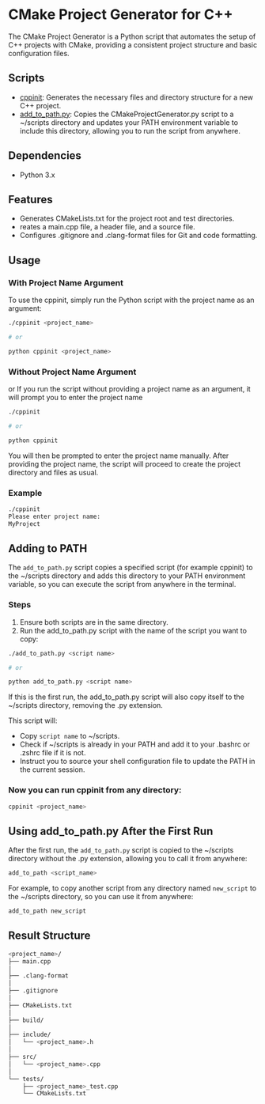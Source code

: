# CMake Project Generator for C++

The CMake Project Generator is a Python script that automates the setup of C++ projects with CMake, providing a consistent project structure and basic configuration files.

## Scripts

- [cppinit](#usage): Generates the necessary files and directory structure for a new C++ project.
- [add_to_path.py](#adding-to-path): Copies the CMakeProjectGenerator.py script to a ~/scripts directory and updates your PATH environment variable to include this directory, allowing you to run the script from anywhere.

## Dependencies

- Python 3.x

## Features

- Generates CMakeLists.txt for the project root and test directories.
- reates a main.cpp file, a header file, and a source file.
- Configures .gitignore and .clang-format files for Git and code formatting.

## Usage

### With Project Name Argument

To use the cppinit, simply run the Python script with the project name as an argument:

```bash
./cppinit <project_name>

# or 

python cppinit <project_name>
```

### Without Project Name Argument

or If you run the script without providing a project name as an argument, it will prompt you to enter the project name

```bash
./cppinit

# or 

python cppinit

```

You will then be prompted to enter the project name manually. After providing the project name, the script will proceed to create the project directory and files as usual.

### Example

```bash
./cppinit
Please enter project name:
MyProject
```

## Adding to PATH

The `add_to_path.py` script copies a specified script (for example cppinit) to the ~/scripts directory and adds this directory to your PATH environment variable, so you can execute the script from anywhere in the terminal.

### Steps

1. Ensure both scripts are in the same directory.
2. Run the add_to_path.py script with the name of the script you want to copy:

```bash
./add_to_path.py <script name>

# or

python add_to_path.py <script name>
```

If this is the first run, the add_to_path.py script will also copy itself to the ~/scripts directory, removing the .py extension.

This script will:

- Copy `script name` to ~/scripts.
- Check if ~/scripts is already in your PATH and add it to your .bashrc or .zshrc file if it is not.
- Instruct you to source your shell configuration file to update the PATH in the current session.

### Now you can run cppinit from any directory:

```bash
cppinit <project_name>
```

## Using add_to_path.py After the First Run
After the first run, the `add_to_path.py` script is copied to the ~/scripts directory without the .py extension, allowing you to call it from anywhere:

```bash
add_to_path <script_name>
```

For example, to copy another script from any directory named `new_script` to the ~/scripts directory, so you can use it from anywhere:

```bash
add_to_path new_script
```

## Result Structure

```bash
<project_name>/
├── main.cpp
│
├── .clang-format
│
├── .gitignore
│
├── CMakeLists.txt
│
├── build/
│
├── include/
│   └── <project_name>.h
│
├── src/
│   └── <project_name>.cpp
│
└── tests/
    ├── <project_name>_test.cpp
    └── CMakeLists.txt
```
